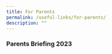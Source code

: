 ```yaml
---
title: For Parents
permalink: /useful-links/for-parents/
description: ""
---
```

### Parents Briefing 2023

